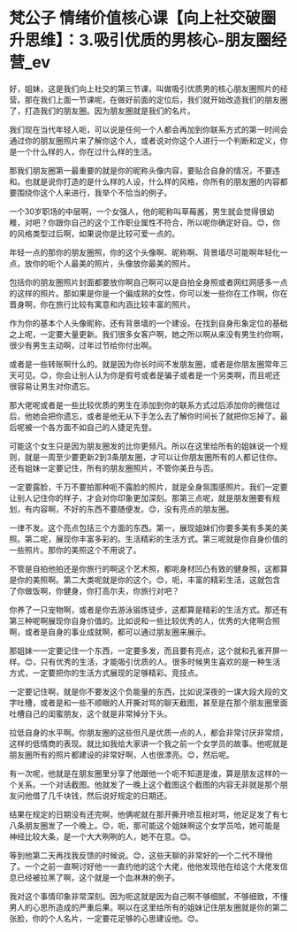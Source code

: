 # 梵公子 情绪价值核心课【向上社交破圈升思维】：3.吸引优质的男核心-朋友圈经营_ev

好，姐妹，这是我们向上社交的第三节课，叫做吸引优质男的核心朋友圈照片的经营。那在我们上面一节课呢，在做好前面的定位后，我们就开始改造我们的朋友圈了，打造我们的朋友圈。因为朋友圈就是我们的名片。

我们现在当代年轻人呃，可以说是任何一个人都会再加到你联系方式的第一时间会通过你的朋友圈照片来了解你这个人，或者说对你这个人进行一个判断和定义，你是一个什么样的人，你在过什么样的生活。

那我们朋友圈第一最重要的就是你的昵称头像内容，要贴合自身的情况，不要违和。也就是说你打造的是什么样的人设，什么样的风格，你所有的朋友圈的内容都要围绕你这个人来进行，我举个不恰当的例子。

一个30岁职场的中层啊，一个女强人，他的昵称叫草莓酱，男生就会觉得很幼稚，对吧？你跟你自己的这个工作职业属性不符合，所以呢你确定好自。😊，你的风格类型过后啊，如果说你是比较可爱一点的。

年轻一点的那你的朋友圈照，你的这个头像啊、昵称啊、背景墙尽可能啊年轻化一点，放你的呃个人最美的照片，头像放你最美的照片。

包括你的朋友圈照片封面都要放你啊自己啊可以是自拍全身照或者网红网感多一点的这样的照片。那如果是你是一个偏成熟的女性，你可以发一些你在工作啊，你在晋身啊，你在旅行比较有寓意和内涵比较丰富的照片。

作为你的基本个人头像昵称，还有背景墙的一个建设。在找到自身形象定位的基础之上呢，一定要大量更新。我们很多女客户啊，她之所以啊从来没有男生约你啊，很少有男生主动啊，过年过节给你付出啊。

或者是一些转账啊什么的。就是因为你长时间不发朋友圈，或者是你朋友圈常年三天可见。😊，你会让别人认为你是假号或者是骗子或者是一个另类啊，而且呢还很容易让男生对你遗忘。

那大佬呢或者是一些比较优质的男生在添加到你的联系方式过后添加你的微信过后，他她会把你遗忘，或者是他无从下手怎么去了解你时间长了就把你忘掉了。最后呢被一个各方面不如自己的人捷足先登。

可能这个女生只是因为朋友圈发的比你更频凡。所以在这里给所有的姐妹说一个规则，就是一周至少要更新2到3条朋友圈，才可以让你朋友圈所有的人都记住你。还有姐妹一定要记住，所有的朋友圈照片，不管你美丑与否。

一定要露脸，千万不要拍那种呃不露脸的照片，就是全身氛围感照片。我们一定要让别人记住你的样子，才会对你印象更加深刻。那第三点呢，就是朋友圈要有规划，有内容啊，不好的东西不要随便发。😊，没有亮点的朋友圈。

一律不发。这个亮点包括三个方面的东西。第一，展现姐妹们你要多美有多美的美照。第二呢，展现你丰富多彩的。生活精彩的生活方式。第三呢就是你自身价值的一些照片。那你的美照这个不用说了。

不管是自拍他拍还是你旅行的啊这个艺术照，都呃身材凹凸有致的健身照，这都算是你的美照啊。第二大类呢就是你的这个。😊，呃，丰富的精彩生活，这就包含了你做饭啊，你健身，你打高尔夫，你旅行对吧？

你养了一只宠物啊，或者是你去游泳锻炼徒步，这都算是精彩的生活方式。那还有第三种呢啊展现你自身价值的。比如说和一些比较优秀的人，优秀的大佬啊合照啊，或者是自身的事业成就啊，都可以通过朋友圈来展示。

那姐妹一一定要记住一个东西，一定要多发，而且要有亮点，这个就和孔雀开屏一样。😊，只有优秀的生活，才能吸引优质的人。很多时候男生喜欢的是一种生活方式，一定要把你的生活方式展现的足够精彩。竞技点。

一定要记住啊，就是你不要发这个负能量的东西，比如说深夜的一谋大段大段的文字吐槽，或者是和一些不顺眼的人开撕对骂的聊天截图，甚至是在那个朋友圈里面吐槽自己的闺蜜朋友，这个就是非常掉分下头。

拉低自身的水平啊。你朋友圈的这些但凡是优质一点的人，都会非常讨厌非常烦，这样的低情商的表现。就比如我给大家讲一个我之前一个女学员的故事。他呢就是朋友圈所有的照片都建设的非常好啊，人也很漂亮。😊，然后呢。

有一次呢，他就是在朋友圈里分享了他跟他一个呃不知道是谁，算是朋友这样的一个关系。一个对话截图。他就发了一晚上这个截图这个截图的内容无非就是那个朋友问他借了几千块钱，然后说好规定的日期还。

结果在规定的日期没有还完啊，他俩呢就在那开撕开喷互相对骂，他足足发了有七八条朋友圈发了一个晚上。😊，呃，那可能这个姐妹啊这个女学员哈，她可能是神经比较大条，是一个大大咧咧的人，她不在意。😊。

等到他第二天再找我反馈的时候说。😊，这些天聊的非常好的一个二代不理他了。一个之前一直啊讨好他一一直约他的这个大佬，他他发现他在给这个大佬发信息已经被拉黑了啊，这个就是一个血淋淋的例子。

我对这个事情印象非常深刻。因为呃这就是因为自己啊不够细腻，不够细致，不懂男人的心思所造成的严重后果。啊以在这里给所有的姐妹记住朋友圈就是你的第二张脸，你的个人名片，一定要花足够的心思建设他。😊。

